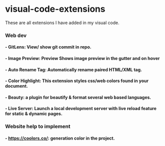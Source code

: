 # visual-code-extensions
These are all extensions I have added in my visual code.


### Web dev

#### - GitLens: View/ show git commit in repo.
#### - Image Preview: Preview Shows image preview in the gutter and on hover
#### - Auto Rename Tag: Automatically rename paired HTML/XML tag.
#### - Color Highlight: This extension styles css/web colors found in your document.
#### - Beauty: a plugin for beautify & format several web based languages.
#### - Live Server: Launch a local development server with live reload feature for static & dynamic pages.

### Website help to implement
#### - https://coolors.co/: generation color in the project.